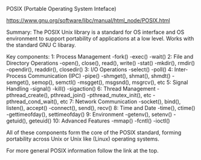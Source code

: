 POSIX (Portable Operating System Inteface)

https://www.gnu.org/software/libc/manual/html_node/POSIX.html

Summary:
    The POSIX Unix library is a standard for OS interface and OS environment to support portability of applications at a low level. Works with the standard GNU C libaray.

Key components:
    1: Process Management
        -fork()
        -exec()
        -wait()
    2: File and Directory Operations
        -open(), close(), read(), write()
        -stat()
        -mkdir(), rmdir()
        -opendir(), readdir(), closedir()
    3: I/O Operations
        -select()
        -poll()
    4: Inter-Process Communication (IPC)
        -pipe()
        -shmget(), shmat(), shmdt()
        -semget(), semop(), semctl()
        -msgget(), msgsnd(), msgrcv(), etc
    5: Signal Handling
        -signal()
        -kill()
        -sigaction()
    6: Thread Management
        -pthread_create(), pthread_join()
        -pthread_mutex_init(), etc
        -pthread_cond_wait(), etc
    7: Network Communication
        -socket(), bind(), listen(), accept()
        -connect(), send(), recv()
    8: Time and Date
        -time(), ctime()
        -gettimeofday(), settimeofday()
    9: Environment
        -getenv(), setenv()
        -getuid(), geteuid()
    10: Advanced Features
        -mmap()
        -fcntl()
        -ioctl()

All of these components form the core of the POSIX standard, 
forming portability across Unix or Unix like (Linux) operating systems.

For more general POSIX information follow the link at the top.

